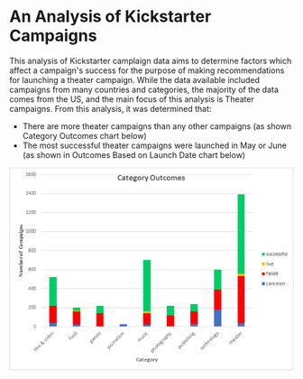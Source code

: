 # An Analysis of Kickstarter Campaigns
This analysis of Kickstarter camplaign data aims to determine factors which affect a campaign's success for the purpose of making recommendations for launching a theater campaign. While the data available included campaigns from many countries and categories, the majority of the data comes from the US, and the main focus of this analysis is Theater campaigns. From this analysis, it was determined that:
- There are more theater campaigns than any other campaigns (as shown Category Outcomes chart below)
- The most successful theater campaigns were launched in May or June (as shown in Outcomes Based on Launch Date chart below)

![](Category-Outcomes.png)
